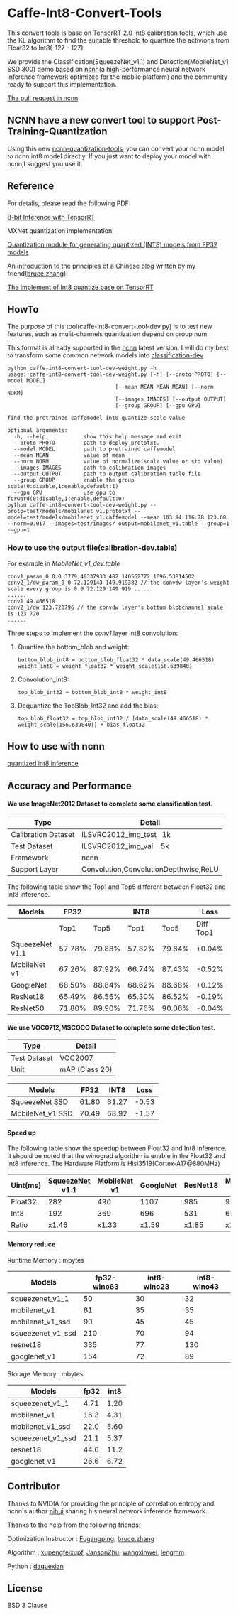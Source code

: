 # Caffe-Int8-Convert-Tools

This convert tools is base on TensorRT 2.0 Int8 calibration tools, which use the KL algorithm to find the suitable threshold to quantize the activions from Float32 to Int8(-127 - 127).

We provide the Classification(SqueezeNet_v1.1) and Detection(MobileNet_v1 SSD 300) demo based on [ncnn](https://github.com/Tencent/ncnn)(a high-performance neural network inference framework optimized for the mobile platform) and the community ready to support this implementation.

[The pull request in ncnn](https://github.com/Tencent/ncnn/pull/749)

## NCNN have a new convert tool to support Post-Training-Quantization 

Using this new [ncnn-quantization-tools](https://github.com/Tencent/ncnn/tree/master/tools/quantize), you can convert your ncnn model to ncnn int8 model directly. If you just want to deploy your model with ncnn,I suggest you use it.

## Reference

For details, please read the following PDF:

[8-bit Inference with TensorRT](http://on-demand.gputechconf.com/gtc/2017/presentation/s7310-8-bit-inference-with-tensorrt.pdf) 

MXNet quantization implementation:

[Quantization module for generating quantized (INT8) models from FP32 models](https://github.com/apache/incubator-mxnet/blob/master/python/mxnet/contrib/quantization.py)

An introduction to the principles of a Chinese blog written by my friend([bruce.zhang](https://github.com/bigbigzxl)):

[The implement of Int8 quantize base on TensorRT](https://zhuanlan.zhihu.com/zhangxiaolongOptimization)

## HowTo

The purpose of this tool(caffe-int8-convert-tool-dev.py) is to test new features, such as mulit-channels quantization depend on group num.

This format is already supported in the [ncnn](https://github.com/Tencent/ncnn) latest version. I will do my best to transform some common network models into [classification-dev](https://github.com/BUG1989/caffe-int8-convert-tools/tree/master/classification-dev)

```
python caffe-int8-convert-tool-dev-weight.py -h
usage: caffe-int8-convert-tool-dev-weight.py [-h] [--proto PROTO] [--model MODEL]
                                  [--mean MEAN MEAN MEAN] [--norm NORM]
                                  [--images IMAGES] [--output OUTPUT]
                                  [--group GROUP] [--gpu GPU]

find the pretrained caffemodel int8 quantize scale value

optional arguments:
  -h, --help            show this help message and exit
  --proto PROTO         path to deploy prototxt.
  --model MODEL         path to pretrained caffemodel
  --mean MEAN           value of mean
  --norm NORM           value of normalize(scale value or std value)
  --images IMAGES       path to calibration images
  --output OUTPUT       path to output calibration table file
  --group GROUP         enable the group scale(0:disable,1:enable,default:1)
  --gpu GPU             use gpu to forward(0:disable,1:enable,default:0)
python caffe-int8-convert-tool-dev-weight.py --proto=test/models/mobilenet_v1.prototxt --model=test/models/mobilenet_v1.caffemodel --mean 103.94 116.78 123.68 --norm=0.017 --images=test/images/ output=mobilenet_v1.table --group=1 --gpu=1
```

### How to use the output file(calibration-dev.table)

For example in *MobileNet_v1_dev.table*

```
conv1_param_0 0.0 3779.48337933 482.140562772 1696.53814502
conv2_1/dw_param_0 0 72.129143 149.919382 // the convdw layer's weight scale every group is 0.0 72.129 149.919 ......
......
conv1 49.466518
conv2_1/dw 123.720796 // the convdw layer's bottom blobchannel scale is 123.720
......
```

Three steps to implement the *conv1* layer int8 convolution:

1. Quantize the bottom_blob and weight:

   ```
   bottom_blob_int8 = bottom_blob_float32 * data_scale(49.466518)
   weight_int8 = weight_float32 * weight_scale(156.639840)
   ```

2. Convolution_Int8:

   ```
   top_blob_int32 = bottom_blob_int8 * weight_int8
   ```

3. Dequantize the TopBlob_Int32 and add the bias:

   ```
   top_blob_float32 = top_blob_int32 / [data_scale(49.466518) * weight_scale(156.639840)] + bias_float32
   ```

## How to use with ncnn

[quantized int8 inference](https://github.com/Tencent/ncnn/wiki/quantized-int8-inference#caffe-int8-convert-tools)

## Accuracy and Performance

#### We use ImageNet2012 Dataset to complete some classification test.

| Type                | Detail                                                |
| ------------------- | ----------------------------------------------------- |
| Calibration Dataset | ILSVRC2012_img_test   1k                              |
| Test Dataset        | ILSVRC2012_img_val    5k                              |
| Framework           | ncnn                                                  |
| Support Layer       | Convolution,ConvolutionDepthwise,ReLU                 |

The following table show the Top1 and Top5 different between Float32 and Int8 inference.

| Models          | FP32   |        | INT8   |        | Loss      |           |
| --------------- | ------ | ------ | ------ | ------ | --------- | --------- |
|                 | Top1   | Top5   | Top1   | Top5   | Diff Top1 | Diff Top5 |
| SqueezeNet v1.1 | 57.78% | 79.88% | 57.82% | 79.84% | +0.04%    | -0.04%    |
| MobileNet v1    | 67.26% | 87.92% | 66.74% | 87.43% | -0.52%    | -0.49%    |
| GoogleNet       | 68.50% | 88.84% | 68.62% | 88.68% | +0.12%    | -0.16%    |
| ResNet18        | 65.49% | 86.56% | 65.30% | 86.52% | -0.19%    | -0.04%    |
| ResNet50        | 71.80% | 89.90% | 71.76% | 90.06% | -0.04%    | +0.16%    |

#### We use VOC0712,MSCOCO Dataset to complete some detection test.

| Type         | Detail         |
| ------------ | -------------- |
| Test Dataset | VOC2007        |
| Unit         | mAP (Class 20) |

| Models           | FP32  | INT8  | Loss   |
| ---------------- | ----- | ----- | ------ |
| SqueezeNet SSD   | 61.80 | 61.27 | -0.53  |
| MobileNet_v1 SSD | 70.49 | 68.92 | -1.57  |

#### Speed up

The following table show the speedup between Float32 and Int8 inference. It should be noted that the winograd algorithm is enable in the Float32 and Int8 inference. The Hardware Platform is Hisi3519(Cortex-A17@880MHz)

| Uint(ms) | SqueezeNet v1.1 | MobileNet v1 | GoogleNet | ResNet18 | MobileNetv1 SSD | SqueezeNet SSD |
| -------- | --------------- | ------------ | --------- | -------- | --------------- | -------------- |
| Float32  | 282             | 490          | 1107      | 985      | 970             | 610            |
| Int8     | 192             | 369          | 696       | 531      | 605             | 498            |
| Ratio    | x1.46           | x1.33        | x1.59     | x1.85    | x1.60           | x1.22          |

#### Memory reduce

Runtime Memory : mbytes

| Models            | fp32-wino63 | int8-wino23 | int8-wino43 |
| ----------------- | ----------- | ----------- | ----------- |
| squeezenet_v1_1   | 50          | 30          | 32          |
| mobilenet_v1      | 61          | 35          | 35          |
| mobilenet_v1_ssd  | 90          | 45          | 45          |
| squeezenet_v1_ssd | 210         | 70          | 94          |
| resnet18          | 335         | 77          | 130         |
| googlenet_v1      | 154         | 72          | 89          |

Storage Memory : mbytes

| Models            | fp32 | int8 |
| ----------------- | ---- | ---- |
| squeezenet_v1_1   | 4.71 | 1.20 |
| mobilenet_v1      | 16.3 | 4.31 |
| mobilenet_v1_ssd  | 22.0 | 5.60 |
| squeezenet_v1_ssd | 21.1 | 5.37 |
| resnet18          | 44.6 | 11.2 |
| googlenet_v1      | 26.6 | 6.72 |

## Contributor

Thanks to NVIDIA for providing the principle of correlation entropy and ncnn's author [nihui](https://github.com/nihui) sharing his neural network inference framework.

Thanks to the help from the following friends:

Optimization Instructor : [Fugangping](https://github.com/fu1899), [bruce.zhang](https://github.com/bigbigzxl)

Algorithm : [xupengfeixupf](https://github.com/xupengfeixupf), [JansonZhu](https://github.com/JansonZhu), [wangxinwei](https://github.com/StarStyleSky), [lengmm](https://github.com/lengmm) 

Python : [daquexian](https://github.com/daquexian)

## License

BSD 3 Clause

